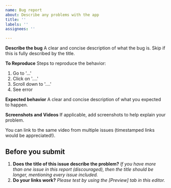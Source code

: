 ```yaml
---
name: Bug report
about: Describe any problems with the app
title: ''
labels: ''
assignees: ''

---
```


**Describe the bug**
A clear and concise description of what the bug is.
Skip if this is fully described by the title.

**To Reproduce**
Steps to reproduce the behavior:
1. Go to '...'
2. Click on '....'
3. Scroll down to '....'
4. See error

**Expected behavior**
A clear and concise description of what you expected to happen.

**Screenshots and Videos**
If applicable, add screenshots to help explain your problem.

You can link to the same video from multiple issues (timestamped links would be appreciated!).

## Before you submit
1. **Does the title of this issue describe the problem?** *If you have more than one issue in this report (discouraged), then the title should be longer, mentioning every issue included.*
2. **Do your links work?** *Please test by using the [Preview] tab in this editor.*
